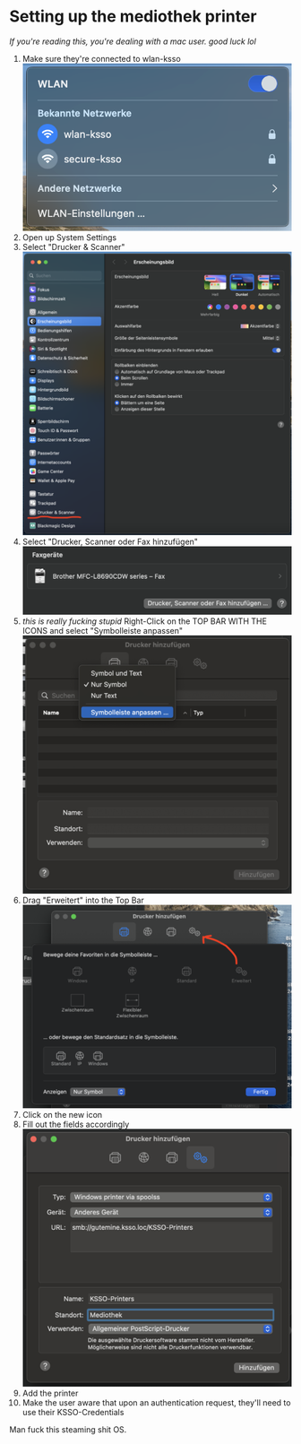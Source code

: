 # Setting up the mediothek printer

*If you're reading this, you're dealing with a mac user. good luck lol*

1. Make sure they're connected to wlan-ksso
![Check the top bar](wlan.png)
2. Open up System Settings
3. Select "Drucker & Scanner"
![You'll find "Drucker & Scanner" at the bottom of the settings list](settings.png)
4. Select "Drucker, Scanner oder Fax hinzufügen"
![You'll find it underneath "Faxgeräte"](add.png)
5. *this is really fucking stupid* Right-Click on the TOP BAR WITH THE ICONS and select "Symbolleiste anpassen"
![There's this area on top with printer icons and shit, right click somewhere there](stupid.png)
6. Drag "Erweitert" into the Top Bar
![Drag it from the window with all the icons into the ORIGINAL window](retarded.png)
7. Click on the new icon
8. Fill out the fields accordingly
![Windows printer via spoolss, Anderes Gerät, smb://gutemine.ksso.loc/KSSO-Printers, KSSO-Printers, Mediothek, Allgemeiner PostScript Drucker](config.png)
9. Add the printer
10. Make the user aware that upon an authentication request, they'll need to use their KSSO-Credentials

Man fuck this steaming shit OS.
